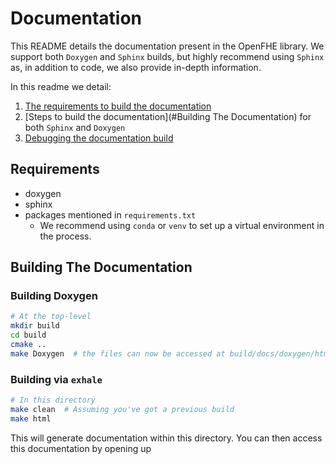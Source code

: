 # Documentation

This README details the documentation present in the OpenFHE library. We support both `Doxygen` and `Sphinx` builds, but highly recommend using `Sphinx` as, in addition to code, we also provide in-depth information.

In this readme we detail:

1. [The requirements to build the documentation](#Requirements)
2. [Steps to build the documentation](#Building The Documentation) for both `Sphinx` and `Doxygen`
3. [Debugging the documentation build](#Debugging)

## Requirements

- doxygen
- sphinx
- packages mentioned in `requirements.txt`
  - We recommend using `conda` or `venv` to set up a virtual environment in the process.


## Building The Documentation

### Building Doxygen

```bash
# At the top-level
mkdir build
cd build
cmake ..
make Doxygen  # the files can now be accessed at build/docs/doxygen/html/index.html
```

### Building via `exhale`

```bash
# In this directory
make clean  # Assuming you've got a previous build
make html
```
This will generate documentation within this directory. You can then access this documentation by opening up []()
